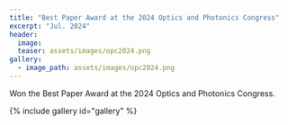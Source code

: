 ```yaml
---
title: "Best Paper Award at the 2024 Optics and Photonics Congress"
excerpt: "Jul. 2024"
header:
  image: 
  teaser: assets/images/opc2024.png
gallery:
  - image_path: assets/images/opc2024.png
---
```


Won the Best Paper Award at the 2024 Optics and Photonics Congress.

{% include gallery id="gallery"  %}
